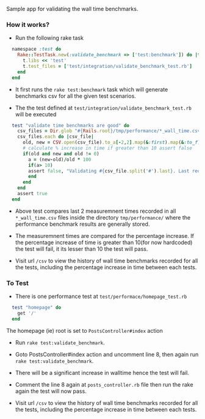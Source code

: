 Sample app for validating the wall time benchmarks. 

### How it works?
* Run the following rake task
```ruby
  namespace :test do
    Rake::TestTask.new(:validate_benchmark => ['test:benchmark']) do |t|
      t.libs << 'test'
      t.test_files = ['test/integration/validate_benchmark_test.rb']
    end
  end
```

* It first runs the `rake test:benchmark` task which will generate benchmarks
csv for all the given test scenarios.

* The the test defined at `test/integration/validate_benchmark_test.rb` will be executed
```ruby
  test "validate time benchmarks are good" do
    csv_files = Dir.glob "#{Rails.root}/tmp/performance/*_wall_time.csv"
    csv_files.each do |csv_file|
      old, new = CSV.open(csv_file).to_a[-2,2].map(&:first).map(&:to_f)
      # calculate % increase in time if greater than 10 assert false
      if(old and new and old != 0)
        a = (new-old)/old * 100
        if(a> 10)
        assert false, "Validating #{csv_file.split('#').last}. Last request took around #{new} to finish.  #{a.to_i} % more than previous"
        end
      end
    end
    assert true
  end
```

* Above test compares last 2 measuremnent times recorded in all `*_wall_time.csv` 
files inside the directory `tmp/performance/` where the performance benchmark results
are generally stored.

* The measuremnent times are compared for the percentage increase. If the
percentage increase of time is greater than 10(for now hardcoded) the test will
fail, it its lesser than 10 the test will pass.

* Visit url `/csv` to view the history of wall time benchmarks recorded for all the 
tests, including the percentage increase in time between each tests.

### To Test
* There is one performance test at `test/performace/homepage_test.rb`
```ruby
  test "homepage" do
    get '/'
  end
```
The homepage (ie) root is set to `PostsController#index` action

* Run `rake test:validate_benchmark`.

* Goto PostsController#index action and uncomment line 8, then again run
`rake test:validate_benchmark`.

* There will be a significant increase in walltime hence the test will fail.

* Comment the line 8 again at `posts_controller.rb` file then run the rake again
the test will now pass.

* Visit url `/csv` to view the history of wall time benchmarks recorded for all the 
tests, including the percentage increase in time between each tests.
